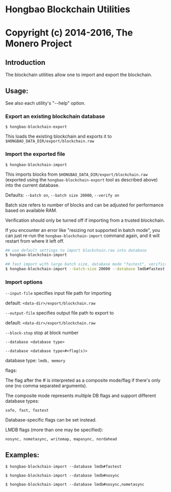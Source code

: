 # Hongbao Blockchain Utilities

# Copyright (c) 2014-2016, The Monero Project

## Introduction

The blockchain utilities allow one to import and export the blockchain.

## Usage:

See also each utility's "--help" option.

### Export an existing blockchain database

`$ hongbao-blockchain-export`

This loads the existing blockchain and exports it to `$HONGBAO_DATA_DIR/export/blockchain.raw`

### Import the exported file

`$ hongbao-blockchain-import`

This imports blocks from `$HONGBAO_DATA_DIR/export/blockchain.raw` (exported using the
`hongbao-blockchain-export` tool as described above) into the current database.

Defaults: `--batch on`, `--batch size 20000`, `--verify on`

Batch size refers to number of blocks and can be adjusted for performance based on available RAM.

Verification should only be turned off if importing from a trusted blockchain.

If you encounter an error like "resizing not supported in batch mode", you can just re-run
the `hongbao-blockchain-import` command again, and it will restart from where it left off.

```bash
## use default settings to import blockchain.raw into database
$ hongbao-blockchain-import

## fast import with large batch size, database mode "fastest", verification off
$ hongbao-blockchain-import --batch-size 20000 --database lmdb#fastest --verify off

```

### Import options

`--input-file`
specifies input file path for importing

default: `<data-dir>/export/blockchain.raw`

`--output-file`
specifies output file path to export to

default: `<data-dir>/export/blockchain.raw`

`--block-stop`
stop at block number

`--database <database type>`

`--database <database type>#<flag(s)>`

database type: `lmdb, memory`

flags:

The flag after the # is interpreted as a composite mode/flag if there's only
one (no comma separated arguments).

The composite mode represents multiple DB flags and support different database types:

`safe, fast, fastest`

Database-specific flags can be set instead.

LMDB flags (more than one may be specified):

`nosync, nometasync, writemap, mapasync, nordahead`

## Examples:

```
$ hongbao-blockchain-import --database lmdb#fastest

$ hongbao-blockchain-import --database lmdb#nosync

$ hongbao-blockchain-import --database lmdb#nosync,nometasync
```
